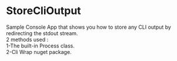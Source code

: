 # StoreCliOutput

Sample Console App that shows you how to store any CLI output by redirecting the stdout stream.<br>
2 methods used :<br>
1-The built-in Process class.<br>
2-Cli Wrap nuget package.
